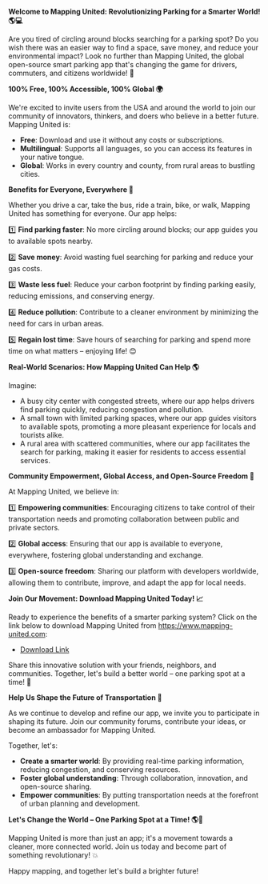**Welcome to Mapping United: Revolutionizing Parking for a Smarter World! 🌎💻**

Are you tired of circling around blocks searching for a parking spot? Do you wish there was an easier way to find a space, save money, and reduce your environmental impact? Look no further than Mapping United, the global open-source smart parking app that's changing the game for drivers, commuters, and citizens worldwide! 🌟

**100% Free, 100% Accessible, 100% Global 🌍**

We're excited to invite users from the USA and around the world to join our community of innovators, thinkers, and doers who believe in a better future. Mapping United is:

* **Free**: Download and use it without any costs or subscriptions.
* **Multilingual**: Supports all languages, so you can access its features in your native tongue.
* **Global**: Works in every country and county, from rural areas to bustling cities.

**Benefits for Everyone, Everywhere 🌈**

Whether you drive a car, take the bus, ride a train, bike, or walk, Mapping United has something for everyone. Our app helps:

1️⃣ **Find parking faster**: No more circling around blocks; our app guides you to available spots nearby.

2️⃣ **Save money**: Avoid wasting fuel searching for parking and reduce your gas costs.

3️⃣ **Waste less fuel**: Reduce your carbon footprint by finding parking easily, reducing emissions, and conserving energy.

4️⃣ **Reduce pollution**: Contribute to a cleaner environment by minimizing the need for cars in urban areas.

5️⃣ **Regain lost time**: Save hours of searching for parking and spend more time on what matters – enjoying life! 😊

**Real-World Scenarios: How Mapping United Can Help 🌎**

Imagine:

* A busy city center with congested streets, where our app helps drivers find parking quickly, reducing congestion and pollution.
* A small town with limited parking spaces, where our app guides visitors to available spots, promoting a more pleasant experience for locals and tourists alike.
* A rural area with scattered communities, where our app facilitates the search for parking, making it easier for residents to access essential services.

**Community Empowerment, Global Access, and Open-Source Freedom 🌟**

At Mapping United, we believe in:

1️⃣ **Empowering communities**: Encouraging citizens to take control of their transportation needs and promoting collaboration between public and private sectors.

2️⃣ **Global access**: Ensuring that our app is available to everyone, everywhere, fostering global understanding and exchange.

3️⃣ **Open-source freedom**: Sharing our platform with developers worldwide, allowing them to contribute, improve, and adapt the app for local needs.

**Join Our Movement: Download Mapping United Today! 📈**

Ready to experience the benefits of a smarter parking system? Click on the link below to download Mapping United from https://www.mapping-united.com:

* [Download Link](https://www.mapping-united.com)

Share this innovative solution with your friends, neighbors, and communities. Together, let's build a better world – one parking spot at a time! 💪

**Help Us Shape the Future of Transportation 🚀**

As we continue to develop and refine our app, we invite you to participate in shaping its future. Join our community forums, contribute your ideas, or become an ambassador for Mapping United.

Together, let's:

* **Create a smarter world**: By providing real-time parking information, reducing congestion, and conserving resources.
* **Foster global understanding**: Through collaboration, innovation, and open-source sharing.
* **Empower communities**: By putting transportation needs at the forefront of urban planning and development.

**Let's Change the World – One Parking Spot at a Time! 🌎💚**

Mapping United is more than just an app; it's a movement towards a cleaner, more connected world. Join us today and become part of something revolutionary! 💥

Happy mapping, and together let's build a brighter future!